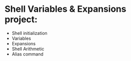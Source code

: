 # Shell Variables & Expansions project:
- Shell initialization 
- Variables
- Expansions
- Shell Arithmetic
- Alias command

